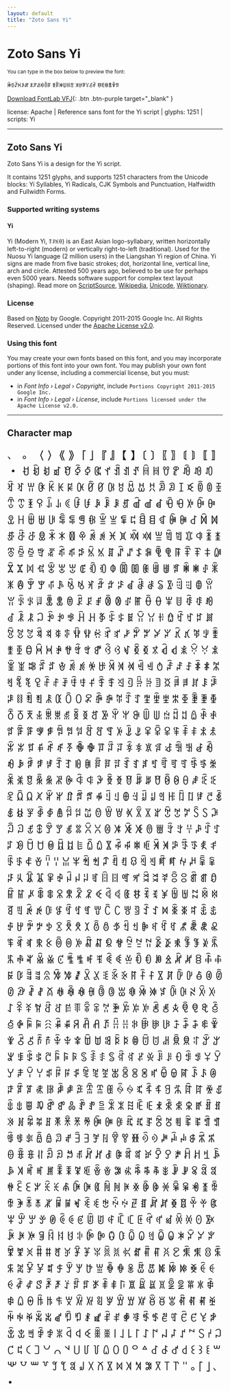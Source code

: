 ```yaml
---
layout: default
title: "Zoto Sans Yi"
---
```


# Zoto Sans Yi

<small>You can type in the box below to preview the font:</small>

<div contenteditable="true" class="texteditor" style="font-family: 'Zoto Sans Yi';">
<p spellcheck="false">ꋅꁪꁳꃬꂘꏦ ꅫꐕꌉꆂꉨꆌ ꆣꆋꋆꅐꆿꅠ ꎫꄇꅙꌤꋻꅱ ꉀꎲꇵꂭꋸꅝ</p>
</div>

[Download FontLab VFJ](https://cdn.jsdelivr.net/gh/fontlabcom/getgo-fonts/getgo-fonts/apache/zotosans/zotosans-yi.vfj){: .btn .btn-purple target="_blank" }

license: Apache \| Reference sans font for the Yi script \| glyphs: 1251 \| scripts: Yi

---


## Zoto Sans Yi

Zoto Sans Yi is a design for the Yi script.

It contains 1251 glyphs, and supports 1251 characters from the Unicode blocks: Yi Syllables, Yi Radicals, CJK Symbols and Punctuation, Halfwidth and Fullwidth Forms.


### Supported writing systems


#### Yi

Yi (Modern Yi, ꆈꌠꁱꂷ) is an East Asian logo-syllabary, written horizontally left-to-right (modern) or vertically right-to-left (traditional). Used for the Nuosu Yi language (2 million users) in the Liangshan Yi region of China. Yi signs are made from five basic strokes; dot, horizontal line, vertical line, arch and circle. Attested 500 years ago, believed to be use for perhaps even 5000 years. Needs software support for complex text layout (shaping). Read more on [ScriptSource](https://scriptsource.org/scr/Yiii), [Wikipedia](https://en.wikipedia.org/wiki/ISO_15924:Yiii), [Unicode](https://www.unicode.org/versions/Unicode13.0.0/ch18.pdf#G13042), [Wiktionary](https://en.wiktionary.org/wiki/Category:Yi_script).


### License

Based on [Noto](https://github.com/notofonts) by Google. Copyright 2011-2015 Google Inc. All Rights Reserved. Licensed under the [Apache License v2.0](https://www.apache.org/licenses/LICENSE-2.0.txt).

### Using this font

You may create your own fonts based on this font, and you may incorporate portions of this font into your own font. You may publish your own font under any license, including a commercial license, but you must:

- in _Font Info › Legal › Copyright_, include `Portions Copyright 2011-2015 Google Inc.`
- in _Font Info › Legal › License_, include `Portions licensed under the Apache License v2.0.`


---

## Character map

<div style="font-family: 'Zoto Sans Yi'; font-size: 2em;">
、 。 〈 〉 《 》 「 」 『 』 【 】 〔 〕 〖 〗 〘 〙 〚 〛 ・ ꀀ ꀁ ꀂ ꀃ ꀄ ꀅ ꀆ ꀇ ꀈ ꀉ ꀊ ꀋ ꀌ ꀍ ꀎ ꀏ ꀐ ꀑ ꀒ ꀓ ꀔ ꀕ ꀖ ꀗ ꀘ ꀙ ꀚ ꀛ ꀜ ꀝ ꀞ ꀟ ꀠ ꀡ ꀢ ꀣ ꀤ ꀥ ꀦ ꀧ ꀨ ꀩ ꀪ ꀫ ꀬ ꀭ ꀮ ꀯ ꀰ ꀱ ꀲ ꀳ ꀴ ꀵ ꀶ ꀷ ꀸ ꀹ ꀺ ꀻ ꀼ ꀽ ꀾ ꀿ ꁀ ꁁ ꁂ ꁃ ꁄ ꁅ ꁆ ꁇ ꁈ ꁉ ꁊ ꁋ ꁌ ꁍ ꁎ ꁏ ꁐ ꁑ ꁒ ꁓ ꁔ ꁕ ꁖ ꁗ ꁘ ꁙ ꁚ ꁛ ꁜ ꁝ ꁞ ꁟ ꁠ ꁡ ꁢ ꁣ ꁤ ꁥ ꁦ ꁧ ꁨ ꁩ ꁪ ꁫ ꁬ ꁭ ꁮ ꁯ ꁰ ꁱ ꁲ ꁳ ꁴ ꁵ ꁶ ꁷ ꁸ ꁹ ꁺ ꁻ ꁼ ꁽ ꁾ ꁿ ꂀ ꂁ ꂂ ꂃ ꂄ ꂅ ꂆ ꂇ ꂈ ꂉ ꂊ ꂋ ꂌ ꂍ ꂎ ꂏ ꂐ ꂑ ꂒ ꂓ ꂔ ꂕ ꂖ ꂗ ꂘ ꂙ ꂚ ꂛ ꂜ ꂝ ꂞ ꂟ ꂠ ꂡ ꂢ ꂣ ꂤ ꂥ ꂦ ꂧ ꂨ ꂩ ꂪ ꂫ ꂬ ꂭ ꂮ ꂯ ꂰ ꂱ ꂲ ꂳ ꂴ ꂵ ꂶ ꂷ ꂸ ꂹ ꂺ ꂻ ꂼ ꂽ ꂾ ꂿ ꃀ ꃁ ꃂ ꃃ ꃄ ꃅ ꃆ ꃇ ꃈ ꃉ ꃊ ꃋ ꃌ ꃍ ꃎ ꃏ ꃐ ꃑ ꃒ ꃓ ꃔ ꃕ ꃖ ꃗ ꃘ ꃙ ꃚ ꃛ ꃜ ꃝ ꃞ ꃟ ꃠ ꃡ ꃢ ꃣ ꃤ ꃥ ꃦ ꃧ ꃨ ꃩ ꃪ ꃫ ꃬ ꃭ ꃮ ꃯ ꃰ ꃱ ꃲ ꃳ ꃴ ꃵ ꃶ ꃷ ꃸ ꃹ ꃺ ꃻ ꃼ ꃽ ꃾ ꃿ ꄀ ꄁ ꄂ ꄃ ꄄ ꄅ ꄆ ꄇ ꄈ ꄉ ꄊ ꄋ ꄌ ꄍ ꄎ ꄏ ꄐ ꄑ ꄒ ꄓ ꄔ ꄕ ꄖ ꄗ ꄘ ꄙ ꄚ ꄛ ꄜ ꄝ ꄞ ꄟ ꄠ ꄡ ꄢ ꄣ ꄤ ꄥ ꄦ ꄧ ꄨ ꄩ ꄪ ꄫ ꄬ ꄭ ꄮ ꄯ ꄰ ꄱ ꄲ ꄳ ꄴ ꄵ ꄶ ꄷ ꄸ ꄹ ꄺ ꄻ ꄼ ꄽ ꄾ ꄿ ꅀ ꅁ ꅂ ꅃ ꅄ ꅅ ꅆ ꅇ ꅈ ꅉ ꅊ ꅋ ꅌ ꅍ ꅎ ꅏ ꅐ ꅑ ꅒ ꅓ ꅔ ꅕ ꅖ ꅗ ꅘ ꅙ ꅚ ꅛ ꅜ ꅝ ꅞ ꅟ ꅠ ꅡ ꅢ ꅣ ꅤ ꅥ ꅦ ꅧ ꅨ ꅩ ꅪ ꅫ ꅬ ꅭ ꅮ ꅯ ꅰ ꅱ ꅲ ꅳ ꅴ ꅵ ꅶ ꅷ ꅸ ꅹ ꅺ ꅻ ꅼ ꅽ ꅾ ꅿ ꆀ ꆁ ꆂ ꆃ ꆄ ꆅ ꆆ ꆇ ꆈ ꆉ ꆊ ꆋ ꆌ ꆍ ꆎ ꆏ ꆐ ꆑ ꆒ ꆓ ꆔ ꆕ ꆖ ꆗ ꆘ ꆙ ꆚ ꆛ ꆜ ꆝ ꆞ ꆟ ꆠ ꆡ ꆢ ꆣ ꆤ ꆥ ꆦ ꆧ ꆨ ꆩ ꆪ ꆫ ꆬ ꆭ ꆮ ꆯ ꆰ ꆱ ꆲ ꆳ ꆴ ꆵ ꆶ ꆷ ꆸ ꆹ ꆺ ꆻ ꆼ ꆽ ꆾ ꆿ ꇀ ꇁ ꇂ ꇃ ꇄ ꇅ ꇆ ꇇ ꇈ ꇉ ꇊ ꇋ ꇌ ꇍ ꇎ ꇏ ꇐ ꇑ ꇒ ꇓ ꇔ ꇕ ꇖ ꇗ ꇘ ꇙ ꇚ ꇛ ꇜ ꇝ ꇞ ꇟ ꇠ ꇡ ꇢ ꇣ ꇤ ꇥ ꇦ ꇧ ꇨ ꇩ ꇪ ꇫ ꇬ ꇭ ꇮ ꇯ ꇰ ꇱ ꇲ ꇳ ꇴ ꇵ ꇶ ꇷ ꇸ ꇹ ꇺ ꇻ ꇼ ꇽ ꇾ ꇿ ꈀ ꈁ ꈂ ꈃ ꈄ ꈅ ꈆ ꈇ ꈈ ꈉ ꈊ ꈋ ꈌ ꈍ ꈎ ꈏ ꈐ ꈑ ꈒ ꈓ ꈔ ꈕ ꈖ ꈗ ꈘ ꈙ ꈚ ꈛ ꈜ ꈝ ꈞ ꈟ ꈠ ꈡ ꈢ ꈣ ꈤ ꈥ ꈦ ꈧ ꈨ ꈩ ꈪ ꈫ ꈬ ꈭ ꈮ ꈯ ꈰ ꈱ ꈲ ꈳ ꈴ ꈵ ꈶ ꈷ ꈸ ꈹ ꈺ ꈻ ꈼ ꈽ ꈾ ꈿ ꉀ ꉁ ꉂ ꉃ ꉄ ꉅ ꉆ ꉇ ꉈ ꉉ ꉊ ꉋ ꉌ ꉍ ꉎ ꉏ ꉐ ꉑ ꉒ ꉓ ꉔ ꉕ ꉖ ꉗ ꉘ ꉙ ꉚ ꉛ ꉜ ꉝ ꉞ ꉟ ꉠ ꉡ ꉢ ꉣ ꉤ ꉥ ꉦ ꉧ ꉨ ꉩ ꉪ ꉫ ꉬ ꉭ ꉮ ꉯ ꉰ ꉱ ꉲ ꉳ ꉴ ꉵ ꉶ ꉷ ꉸ ꉹ ꉺ ꉻ ꉼ ꉽ ꉾ ꉿ ꊀ ꊁ ꊂ ꊃ ꊄ ꊅ ꊆ ꊇ ꊈ ꊉ ꊊ ꊋ ꊌ ꊍ ꊎ ꊏ ꊐ ꊑ ꊒ ꊓ ꊔ ꊕ ꊖ ꊗ ꊘ ꊙ ꊚ ꊛ ꊜ ꊝ ꊞ ꊟ ꊠ ꊡ ꊢ ꊣ ꊤ ꊥ ꊦ ꊧ ꊨ ꊩ ꊪ ꊫ ꊬ ꊭ ꊮ ꊯ ꊰ ꊱ ꊲ ꊳ ꊴ ꊵ ꊶ ꊷ ꊸ ꊹ ꊺ ꊻ ꊼ ꊽ ꊾ ꊿ ꋀ ꋁ ꋂ ꋃ ꋄ ꋅ ꋆ ꋇ ꋈ ꋉ ꋊ ꋋ ꋌ ꋍ ꋎ ꋏ ꋐ ꋑ ꋒ ꋓ ꋔ ꋕ ꋖ ꋗ ꋘ ꋙ ꋚ ꋛ ꋜ ꋝ ꋞ ꋟ ꋠ ꋡ ꋢ ꋣ ꋤ ꋥ ꋦ ꋧ ꋨ ꋩ ꋪ ꋫ ꋬ ꋭ ꋮ ꋯ ꋰ ꋱ ꋲ ꋳ ꋴ ꋵ ꋶ ꋷ ꋸ ꋹ ꋺ ꋻ ꋼ ꋽ ꋾ ꋿ ꌀ ꌁ ꌂ ꌃ ꌄ ꌅ ꌆ ꌇ ꌈ ꌉ ꌊ ꌋ ꌌ ꌍ ꌎ ꌏ ꌐ ꌑ ꌒ ꌓ ꌔ ꌕ ꌖ ꌗ ꌘ ꌙ ꌚ ꌛ ꌜ ꌝ ꌞ ꌟ ꌠ ꌡ ꌢ ꌣ ꌤ ꌥ ꌦ ꌧ ꌨ ꌩ ꌪ ꌫ ꌬ ꌭ ꌮ ꌯ ꌰ ꌱ ꌲ ꌳ ꌴ ꌵ ꌶ ꌷ ꌸ ꌹ ꌺ ꌻ ꌼ ꌽ ꌾ ꌿ ꍀ ꍁ ꍂ ꍃ ꍄ ꍅ ꍆ ꍇ ꍈ ꍉ ꍊ ꍋ ꍌ ꍍ ꍎ ꍏ ꍐ ꍑ ꍒ ꍓ ꍔ ꍕ ꍖ ꍗ ꍘ ꍙ ꍚ ꍛ ꍜ ꍝ ꍞ ꍟ ꍠ ꍡ ꍢ ꍣ ꍤ ꍥ ꍦ ꍧ ꍨ ꍩ ꍪ ꍫ ꍬ ꍭ ꍮ ꍯ ꍰ ꍱ ꍲ ꍳ ꍴ ꍵ ꍶ ꍷ ꍸ ꍹ ꍺ ꍻ ꍼ ꍽ ꍾ ꍿ ꎀ ꎁ ꎂ ꎃ ꎄ ꎅ ꎆ ꎇ ꎈ ꎉ ꎊ ꎋ ꎌ ꎍ ꎎ ꎏ ꎐ ꎑ ꎒ ꎓ ꎔ ꎕ ꎖ ꎗ ꎘ ꎙ ꎚ ꎛ ꎜ ꎝ ꎞ ꎟ ꎠ ꎡ ꎢ ꎣ ꎤ ꎥ ꎦ ꎧ ꎨ ꎩ ꎪ ꎫ ꎬ ꎭ ꎮ ꎯ ꎰ ꎱ ꎲ ꎳ ꎴ ꎵ ꎶ ꎷ ꎸ ꎹ ꎺ ꎻ ꎼ ꎽ ꎾ ꎿ ꏀ ꏁ ꏂ ꏃ ꏄ ꏅ ꏆ ꏇ ꏈ ꏉ ꏊ ꏋ ꏌ ꏍ ꏎ ꏏ ꏐ ꏑ ꏒ ꏓ ꏔ ꏕ ꏖ ꏗ ꏘ ꏙ ꏚ ꏛ ꏜ ꏝ ꏞ ꏟ ꏠ ꏡ ꏢ ꏣ ꏤ ꏥ ꏦ ꏧ ꏨ ꏩ ꏪ ꏫ ꏬ ꏭ ꏮ ꏯ ꏰ ꏱ ꏲ ꏳ ꏴ ꏵ ꏶ ꏷ ꏸ ꏹ ꏺ ꏻ ꏼ ꏽ ꏾ ꏿ ꐀ ꐁ ꐂ ꐃ ꐄ ꐅ ꐆ ꐇ ꐈ ꐉ ꐊ ꐋ ꐌ ꐍ ꐎ ꐏ ꐐ ꐑ ꐒ ꐓ ꐔ ꐕ ꐖ ꐗ ꐘ ꐙ ꐚ ꐛ ꐜ ꐝ ꐞ ꐟ ꐠ ꐡ ꐢ ꐣ ꐤ ꐥ ꐦ ꐧ ꐨ ꐩ ꐪ ꐫ ꐬ ꐭ ꐮ ꐯ ꐰ ꐱ ꐲ ꐳ ꐴ ꐵ ꐶ ꐷ ꐸ ꐹ ꐺ ꐻ ꐼ ꐽ ꐾ ꐿ ꑀ ꑁ ꑂ ꑃ ꑄ ꑅ ꑆ ꑇ ꑈ ꑉ ꑊ ꑋ ꑌ ꑍ ꑎ ꑏ ꑐ ꑑ ꑒ ꑓ ꑔ ꑕ ꑖ ꑗ ꑘ ꑙ ꑚ ꑛ ꑜ ꑝ ꑞ ꑟ ꑠ ꑡ ꑢ ꑣ ꑤ ꑥ ꑦ ꑧ ꑨ ꑩ ꑪ ꑫ ꑬ ꑭ ꑮ ꑯ ꑰ ꑱ ꑲ ꑳ ꑴ ꑵ ꑶ ꑷ ꑸ ꑹ ꑺ ꑻ ꑼ ꑽ ꑾ ꑿ ꒀ ꒁ ꒂ ꒃ ꒄ ꒅ ꒆ ꒇ ꒈ ꒉ ꒊ ꒋ ꒌ ꒐ ꒑ ꒒ ꒓ ꒔ ꒕ ꒖ ꒗ ꒘ ꒙ ꒚ ꒛ ꒜ ꒝ ꒞ ꒟ ꒠ ꒡ ꒢ ꒣ ꒤ ꒥ ꒦ ꒧ ꒨ ꒩ ꒪ ꒫ ꒬ ꒭ ꒮ ꒯ ꒰ ꒱ ꒲ ꒳ ꒴ ꒵ ꒶ ꒷ ꒸ ꒹ ꒺ ꒻ ꒼ ꒽ ꒾ ꒿ ꓀ ꓁ ꓂ ꓃ ꓄ ꓅ ꓆ ｡ ｢ ｣ ､ ･
</div>

